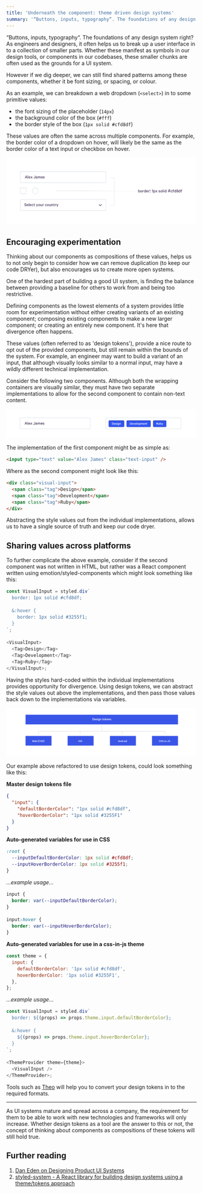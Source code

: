 ```yaml
---
title: 'Underneath the component: theme driven design systems'
summary: '“Buttons, inputs, typography“. The foundations of any design system right? As engineers and'
---
```


“Buttons, inputs, typography“. The foundations of any design system right? As engineers and designers, it often helps us to break up a user interface in to a collection of smaller parts. Whether these manifest as symbols in our design tools, or components in our codebases, these smaller chunks are often used as the grounds for a UI system.

However if we dig deeper, we can still find shared patterns among these components, whether it be font sizing, or spacing, or colour.

As an example, we can breakdown a web dropdown (`<select>`) in to some primitive values:

- the font sizing of the placeholder (`14px`)
- the background color of the box (`#fff`)
- the border style of the box (`1px solid #cfd8df`)

These values are often the same across multiple components. For example, the border color of a dropdown on hover, will likely be the same as the border color of a text input or checkbox on hover.

![Shared tokens across an input, dropdown, checkbox, and radio button](/img/2019-01-04-theme-driven-design-systems/component-tokens.png)

## Encouraging experimentation

Thinking about our components as compositions of these values, helps us to not only begin to consider how we can remove duplication (to keep our code DRYer), but also encourages us to create more open systems.

One of the hardest part of building a good UI system, is finding the balance between providing a baseline for others to work from and being too restrictive.

Defining components as the lowest elements of a system provides little room for experimentation without either creating variants of an existing component; composing existing components to make a new larger component; or creating an entirely new component. It's here that divergence often happens.

These values (often referred to as 'design tokens'), provide a nice route to opt out of the provided components, but still remain within the bounds of the system. For example, an engineer may want to build a variant of an input, that although visually looks similar to a normal input, may have a wildly different technical implementation.

Consider the following two components. Although both the wrapping containers are visually similar, they must have two separate implementations to allow for the second component to contain non-text content.

![Two implementations of two visually similar inputs](/img/2019-01-04-theme-driven-design-systems/multiple-implementations-visually-similar-component.png)

The implementation of the first component might be as simple as:

```html
<input type="text" value="Alex James" class="text-input" />
```

Where as the second component might look like this:

```html
<div class="visual-input">
  <span class="tag">Design</span>
  <span class="tag">Development</span>
  <span class="tag">Ruby</span>
</div>
```

Abstracting the style values out from the individual implementations, allows us to have a single source of truth and keep our code dryer.

## Sharing values across platforms

To further complicate the above example, consider if the second component was not written in HTML, but rather was a React component written using emotion/styled-components which might look something like this:

```js
const VisualInput = styled.div`
  border: 1px solid #cfd8df;

  &:hover {
    border: 1px solid #3255f1;
  }
`;

<VisualInput>
  <Tag>Design</Tag>
  <Tag>Development</Tag>
  <Tag>Ruby</Tag>
</VisualInput>;
```

Having the styles hard-coded within the individual implementations provides opportunity for divergence. Using design tokens, we can abstract the style values out above the implementations, and then pass those values back down to the implementations via variables.

![How design tokens work](/img/2019-01-04-theme-driven-design-systems/design-tokens.png)

Our example above refactored to use design tokens, could look something like this:

**Master design tokens file**

```json
{
  "input": {
    "defaultBorderColor": "1px solid #cfd8df",
    "hoverBorderColor": "1px solid #3255F1"
  }
}
```

**Auto-generated variables for use in CSS**

```css
:root {
  --inputDefaultBorderColor: 1px solid #cfd8df;
  --inputHoverBorderColor: 1px solid #3255f1;
}
```

_...example usage..._

```css
input {
  border: var(--inputDefaultBorderColor);
}

input:hover {
  border: var(--inputHoverBorderColor);
}
```

**Auto-generated variables for use in a css-in-js theme**

```js
const theme = {
  input: {
    defaultBorderColor: '1px solid #cfd8df',
    hoverBorderColor: '1px solid #3255F1',
  },
};
```

_...example usage..._

```js
const VisualInput = styled.div`
  border: ${(props) => props.theme.input.defaultBorderColor};

  &:hover {
    ${(props) => props.theme.input.hoverBorderColor};
  }
`;

<ThemeProvider theme={theme}>
  <VisualInput />
</ThemeProvider>;
```

Tools such as [Theo](https://github.com/salesforce-ux/theo) will help you to convert your design tokens in to the required formats.

---

As UI systems mature and spread across a company, the requirement for them to be able to work with new technologies and frameworks will only increase. Whether design tokens as a tool are the answer to this or not, the concept of thinking about components as compositions of these tokens will still hold true.

## Further reading

1. [Dan Eden on Designing Product UI Systems](https://daneden.me/2017/03/29/designing-systems/)
2. [styled-system - A React library for building design systems using a theme/tokens approach](https://github.com/jxnblk/styled-system)
